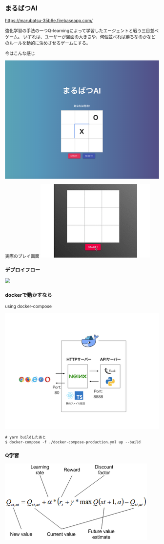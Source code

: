 ## まるばつAI

https://marubatsu-35b6e.firebaseapp.com/

強化学習の手法の一つQ-learningによって学習したエージェントと戦う三目並べゲーム。
いずれは、ユーザーが盤面の大きさや、何個並べれば勝ちなのかなどのルールを動的に決めさせるゲームにする。

今はこんな感じ

<img src="./pics/abstract.png"/>


実際のプレイ画面
<img src="pics/tictactoe.gif"/>


### デプロイフロー

<img src="./pics/deplo-flow.png"/>


### dockerで動かすなら

using docker-compose

<img src="./pics/product.png"/>


```
# yarn buildしたあと
$ docker-compose -f ./docker-compose-production.yml up --build

```


### Q学習

<img src="./pics/q-learning.png"/>
